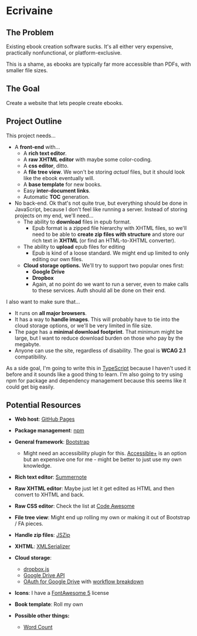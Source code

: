 # Ecrivaine

## The Problem

Existing ebook creation software sucks. It's all either very expensive, practically nonfunctional, or platform-exclusive.

This is a shame, as ebooks are typically far more accessible than PDFs, with smaller file sizes.

## The Goal

Create a website that lets people create ebooks.

## Project Outline

This project needs...

- A **front-end** with...
  - A **rich text editor**.
  - A **raw XHTML editor** with maybe some color-coding.
  - A **css editor**, ditto.
  - A **file tree view**. We won't be storing *actual* files, but it should look like the ebook eventually will.
  - A **base template** for new books.
  - Easy **inter-document links**.
  - Automatic **TOC** generation.
- No back-end. Ok that's not quite true, but everything should be done in JavaScript, because I don't feel like running a server. Instead of storing projects on my end, we'll need...
  - The ability to **download** files in epub format.
    - Epub format is a zipped file hierarchy with XHTML files, so we'll need to be able to **create zip files with structure** and store our rich text in **XHTML** (or find an HTML-to-XHTML converter).
  - The ability to **upload** epub files for editing
    - Epub is kind of a loose standard. We might end up limited to only editing our own files.
  - **Cloud storage options.** We'll try to support two popular ones first:
    - **Google Drive**
    - **Dropbox**
    - Again, at no point do we want to run a server, even to make calls to these services. Auth should all be done on their end.

I also want to make sure that...

- It runs on **all major browsers**.
- It has a way to **handle images**. This will probably have to tie into the cloud storage options, or we'll be very limited in file size.
- The page has a **minimal download footprint**. That minimum might be large, but I want to reduce download burden on those who pay by the megabyte.
- Anyone can use the site, regardless of disability. The goal is **WCAG 2.1** compatibility.

As a side goal, I'm going to write this in [TypeScript](https://www.typescriptlang.org/) because I haven't used it before and it sounds like a good thing to learn. I'm also going to try using npm for package and dependency management because this seems like it could get big easily.

## Potential Resources

- **Web host**: [GitHub Pages](https://pages.github.com)
- **Package management**: [npm](https://docs.npmjs.com/cli/v7/using-npm/developers)

- **General framework**: [Bootstrap](https://getbootstrap.com/)
  - Might need an accessibility plugin for this. [Accessible+](https://www.accessible-template.com/) is an option but an expensive one for me - might be better to just use my own knowledge.
- **Rich text editor**: [Summernote](https://summernote.org/)
- **Raw XHTML editor**: Maybe just let it get edited as HTML and then convert to XHTML and back.
- **Raw CSS editor**: Check the list at [Code Awesome](https://codeawesome.io/javascript/editors)
- **File tree view**: Might end up rolling my own or making it out of Bootstrap / FA pieces.
- **Handle zip files**: [JSZip](https://stuk.github.io/jszip/)
- **XHTML**: [XMLSerializer](https://stackoverflow.com/a/12092919/1330737)
- **Cloud storage**:
  - [dropbox.js](https://github.com/dropbox/dropbox-sdk-js)
  - [Google Drive API](https://developers.google.com/drive/api/v3/reference)
  - [OAuth for Google Drive](https://developers.google.com/identity/protocols/oauth2/javascript-implicit-flow) with [workflow breakdown](https://medium.com/swlh/oauth-2-0-accessing-google-apis-from-your-client-side-js-application-cde47010c659)

- **Icons**: I have a [FontAwesome 5](https://fontawesome.com/) license
- **Book template**: Roll my own
- **Possible other things:**
  - [Word Count](https://github.com/RadLikeWhoa/Countable)
